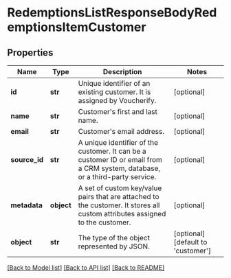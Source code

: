 # RedemptionsListResponseBodyRedemptionsItemCustomer


## Properties

Name | Type | Description | Notes
------------ | ------------- | ------------- | -------------
**id** | **str** | Unique identifier of an existing customer. It is assigned by Voucherify. | [optional] 
**name** | **str** | Customer&#39;s first and last name. | [optional] 
**email** | **str** | Customer&#39;s email address. | [optional] 
**source_id** | **str** | A unique identifier of the customer. It can be a customer ID or email from a CRM system, database, or a third-party service. | [optional] 
**metadata** | **object** | A set of custom key/value pairs that are attached to the customer. It stores all custom attributes assigned to the customer. | [optional] 
**object** | **str** | The type of the object represented by JSON. | [optional] [default to 'customer']

[[Back to Model list]](../README.md#documentation-for-models) [[Back to API list]](../README.md#documentation-for-api-endpoints) [[Back to README]](../README.md)


